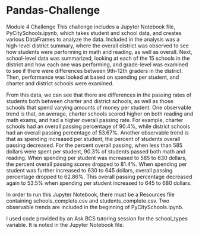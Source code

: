 # Pandas-Challenge
Module 4 Challenge
This challenge includes a Jupyter Notebook file, PyCitySchools.ipynb, which takes student and school data, and creates various DataFrames to analyze the data.  Included in the analysis was a high-level district summary, where the overall district was observed to see how students were performing in math and reading, as well as overall.  Next, school-level data was summarized, looking at each of the 15 schools in the district and how each one was performing, and grade-level was examined to see if there were differences between 9th-12th graders in the district.  Then, performance was looked at based on spending per student, and charter and district schools were examined. 

From this data, we can see that there are differences in the passing rates of students both between charter and district schools, as well as those schools that spend varying amounts of money per student.  One observable trend is that, on average, charter schools scored higher on both reading and math exams, and had a higher overall passing rate. For example, charter schools had an overall passing percentage of 90.4%, while district schools had an overall passing percentage of 53.67%.  Another observable trend is that as spending increased per student, the percent of students overall passing decreased.  For the percent overall passing, when less than 585 dollars were spent per student, 90.3% of students passed both math and reading.  When spending per student was increased to 585 to 630 dollars, the percent overall passing scores dropped to 81.4%.  When spending per student was further increased to 630 to 645 dollars, overall passing percentage dropped to 62.86%.  This overall passing percentage decreased again to 53.5% when spending per student increased to 645 to 680 dollars. 

In order to run this Jupyter Notebook, there must be a Resources file containing schools_complete.csv and students_complete.csv.  Two observable trends are included in the beginning of PyCitySchools.ipynb.

I used code provided by an Ask BCS tutoring session for the school_types variable.  It is noted in the Jupyter Notebook file.
